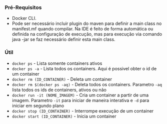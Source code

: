 ### Pré-Requisitos

- Docker CLI.
- Pode ser necessário incluir plugin do maven para definir a main class no manifest.mf quando compilar. Na IDE é feito de forma automática ou definida na configuração de execução, mas para execução via comando java -jar se faz necessário definir esta main class.

### Útil

- `docker ps` - Lista somente containers ativos
- `docker ps -a` - Lista todos os containers. Aqui é possivel obter o id de um container
- `docker rm (ID_CONTAINER)` - Deleta um container
- `docker rm $(docker ps -aq)` - Deleta todos os containers. Parametro `-aq` lista todos os ids de containers, ativos ou não
- `docker run -it (NOME_IMAGEM)` - Cria um container a partir de uma imagem. Parametro `-it` para iniciar de maneira interativa e `-d` para iniciar em segundo plano
- `docker stop (ID_CONTAINER)` - Interrompe execução de um container
- `docker start (ID_CONTAINER)` - Inicia um container
